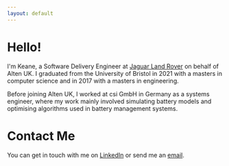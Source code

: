 ```yaml
---
layout: default
---
```


# Hello!

I'm Keane, a Software Delivery Engineer at [Jaguar Land Rover](https://www.jaguarlandrover.com) on behalf of Alten UK.
I graduated from the University of Bristol in 2021 with a masters in computer science and in 2017 with a masters in engineering.

Before joining Alten UK, I worked at csi GmbH in Germany as a systems engineer, where my work mainly involved simulating battery models and optimising algorithms used in battery management systems.

# Contact Me
You can get in touch with me on [LinkedIn](https://www.linkedin.com/in/kfe/) or send me an [email](mailto:keanefern@gmail.com).

<!--
## Extracurriculars

When I'm not working, I stream video games that I play on my YouTube channel [NocabHuggies](https://www.youtube.com/channel/UCfNioJ0sOwkLmheuiRnnFjA).

## Posts

{% for post in site.posts limit:5 %}
{% include preview.md post=post %}
{% endfor %}

<a class="pure-button" href="/posts">View all posts</a>
-->